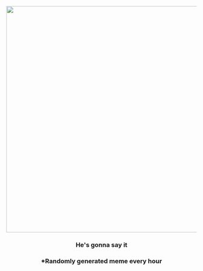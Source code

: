 <p align="center">
        <img src="https://i.redd.it/mru83xa6oz691.png" width="600" height="600">
        </p>
        <h3 align="center">He's gonna say it</h3>
        <h3 align="center">*Randomly generated meme every hour</h3>
    